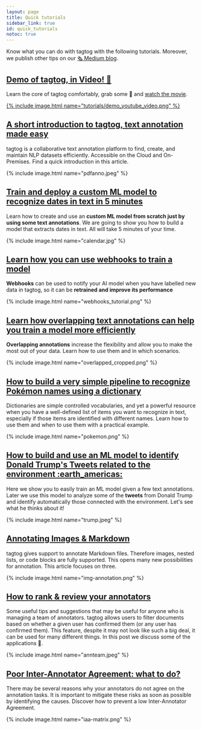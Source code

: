 ```yaml
---
layout: page
title: Quick tutorials
sidebar_link: true
id: quick_tutorials
notoc: true
---
```


Know what you can do with tagtog with the following tutorials. Moreover, we publish other tips on our [🗞 Medium blog](https://medium.com/@tagtog).

<div class="two-third-col">
  <h2><a title="Demo of tagtog, in Video!" href="https://medium.com/@tagtog/demo-of-tagtog-in-video-2821293cb382">Demo of tagtog, in Video! 🎥</a></h2>
  <p>Learn the core of tagtog comfortably, grab some 🍿 and <a href="https://www.youtube.com/watch?v=2G3Eqci9YgE&t=2s">watch the movie</a>.</p>
</div>
<div class="one-third-col">
  <a href="https://www.youtube.com/watch?v=2G3Eqci9YgE&t=2s">{% include image.html name="tutorials/demo_youtube_video.png" %}</a>
</div>

<div class="two-third-col">
  <h2><a title="tagtog at Medium - A short introduction to tagtog, text annotation made easy" href="https://medium.com/@tagtog/a-short-introduction-to-tagtog-text-annotation-made-easy-a8de243c2c3f">A short introduction to tagtog, text annotation made easy</a></h2>
  <p>tagtog is a collaborative text annotation platform to find, create, and maintain NLP datasets efficiently. Accessible on the Cloud and On-Premises. Find a quick introduction in this article.</p>
</div>
<div class="one-third-col">
  {% include image.html name="pdfanno.jpeg" %}
</div>

<div class="two-third-col">
  <h2><a title="tagtog at Medium - Train and deploy a custom ML model to recognize dates in text in 5 minutes" href="https://medium.com/@tagtog/train-and-deploy-a-custom-ml-model-to-recognize-dates-in-text-in-5-minutes-a17d604be5f9">Train and deploy a custom ML model to recognize dates in text in 5 minutes</a></h2>
  <p>Learn how to create and use an <strong>custom ML model from scratch just by using some text annotations</strong>. We are going to show you how to build a model that extracts dates in text. All will take 5 minutes of your time.</p>
</div>
<div class="one-third-col">
  {% include image.html name="calendar.jpg" %}
</div>

<div class="two-third-col">
  <h2><a title="tagtog at Medium - Train your AI models with tagtog" href="https://medium.com/@tagtog/how-to-train-your-ai-models-with-tagtog-5a2beaa12eb">Learn how you can use webhooks to train a model</a></h2>
  <p><strong>Webhooks</strong> can be used to notify your AI model when you have labelled new data in tagtog, so it can be <strong>retrained and improve its performance</strong></p>
</div>
<div class="one-third-col">
  {% include image.html name="webhooks_tutorial.png" %}
</div>

<div class="two-third-col">
  <h2><a title="tagtog at Medium - Overlapping text annotations" href="https://medium.com/@tagtog/overlapping-text-annotations-19d7ac5b247a">Learn how overlapping text annotations can help you train a model more efficiently</a></h2>
  <p><strong>Overlapping annotations</strong> increase the flexibility and allow you to make the most out of your data. Learn how to use them and in which scenarios.</p>
</div>
<div class="one-third-col">
  {% include image.html name="overlapped_cropped.png" %}
</div>

<div class="two-third-col">
  <h2><a title="tagtog at Medium - Finding Pokemon names in text using dictionaries and tagtog" href="https://medium.com/@tagtog/finding-pokemon-names-in-text-using-dictionaries-and-tagtog-140ac43d65e1">How to build a very simple pipeline to recognize Pokémon names using a dictionary</a></h2>
  <p>Dictionaries are simple controlled vocabularies, and yet a powerful resource when you have a well-defined list of items you want to recognize in text, especially if those items are identified with different names. Learn how to use them and when to use them with a practical example.</p>
</div>
<div class="one-third-col">
  {% include image.html name="pokemon.png" %}
</div>

<div class="two-third-col">
  <h2><a title="tagtog at Medium - Use a text annotation tool to find information in text quicker" href="https://medium.com/@tagtog/use-a-text-annotation-tool-to-find-information-in-text-quickly-c404fc226ae5">How to build and use an ML model to identify Donald Trump's Tweets related to the environment :earth_americas:</a></h2>
  <p>Here we show you to easily train an ML model given a few text annotations. Later we use this model to analyze some of the <strong>tweets</strong> from Donald Trump and identify automatically those connected with the environment. Let's see what he thinks about it!</p>
</div>
<div class="one-third-col">
  {% include image.html name="trump.jpeg" %}
</div>

<div class="two-third-col">
  <h2><a title="tagtog at Medium - Annotating Images & Markdown" href="https://medium.com/@tagtog/annotating-images-markdown-e14a6fbd4df4?source=friends_link&sk=79fdc6e586739aebf1fc1fec06391f83">Annotating Images & Markdown</a></h2>
  <p>tagtog gives support to annotate Markdown files. Therefore images, nested lists, or code blocks are fully supported. This opens many new possibilities for annotation. This article focuses on three.</p>
</div>
<div class="one-third-col">
  {% include image.html name="img-annotation.png" %}
</div>

<div class="two-third-col">
  <h2><a title="tagtog at Medium - How to rank & review your annotators" href="https://medium.com/@tagtog/how-to-rank-review-your-annotators-4a814c941ac3">How to rank & review your annotators</a></h2>
  <p>Some useful tips and suggestions that may be useful for anyone who is managing a team of annotators. tagtog allows users to filter documents based on whether a given user has confirmed them (or any user has confirmed them). This feature, despite it may not look like such a big deal, it can be used for many different things. In this post we discuss some of the applications 🚀.</p>
</div>
<div class="one-third-col">
  {% include image.html name="annteam.jpeg" %}
</div>

<div class="two-third-col">
  <h2><a title="tagtog at Medium - Poor Inter-Annotator Agreement: what to do?" href="https://medium.com/@tagtog/poor-inter-annotator-agreement-what-to-do-6980e90ce7ee">Poor Inter-Annotator Agreement: what to do?</a></h2>
  <p>There may be several reasons why your annotators do not agree on the annotation tasks. It is important to mitigate these risks as soon as possible by identifying the causes. Discover how to prevent a low Inter-Annotator Agreement.</p>
</div>
<div class="one-third-col">
  {% include image.html name="iaa-matrix.png" %}
</div>
